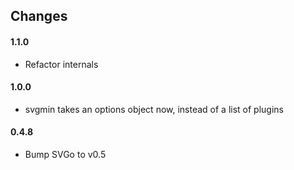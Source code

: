 ## Changes

#### 1.1.0
* Refactor internals

#### 1.0.0
* svgmin takes an options object now, instead of a list of plugins

#### 0.4.8
* Bump SVGo to v0.5
